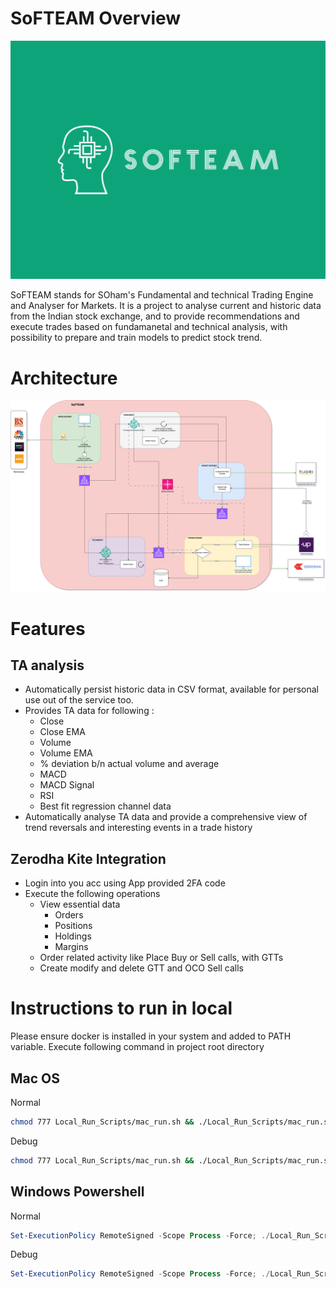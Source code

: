 # SoFTEAM Overview

![SoFTEAM](./Resources/logo.png)

SoFTEAM stands for SOham's Fundamental and technical Trading Engine and Analyser for Markets. It is a project to analyse current and historic data from the Indian stock exchange, and to provide recommendations and execute trades based on fundamanetal and technical analysis, with possibility to prepare and train models to predict stock trend. 

# Architecture

![SoFTEAM Architecture](./Resources/softeam.png)

# Features

## TA analysis

- Automatically persist historic data in CSV format, available for personal use out of the service too.
- Provides TA data for following :
    - Close
    - Close EMA
    - Volume
    - Volume EMA
    - % deviation b/n actual volume and average
    - MACD
    - MACD Signal
    - RSI
    - Best fit regression channel data
- Automatically analyse TA data and provide a comprehensive view of trend reversals and interesting events in a trade history

## Zerodha Kite Integration 
- Login into you acc using App provided 2FA code
- Execute the following operations
    - View essential data
        - Orders
        - Positions
        - Holdings
        - Margins
    - Order related activity like Place Buy or Sell calls, with GTTs
    - Create modify and delete GTT and OCO Sell calls


# Instructions to run in local

Please ensure docker is installed in your system and added to PATH variable. Execute following command in project root directory

## Mac OS

Normal
```bash
chmod 777 Local_Run_Scripts/mac_run.sh && ./Local_Run_Scripts/mac_run.sh --DEBUG false
```
Debug
```bash
chmod 777 Local_Run_Scripts/mac_run.sh && ./Local_Run_Scripts/mac_run.sh --DEBUG true
```
## Windows Powershell

Normal
```ps1
Set-ExecutionPolicy RemoteSigned -Scope Process -Force; ./Local_Run_Scripts/run.ps1 --DEBUG false
```
Debug
```ps1
Set-ExecutionPolicy RemoteSigned -Scope Process -Force; ./Local_Run_Scripts/run.ps1 --DEBUG true
```